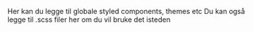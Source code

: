 Her kan du legge til globale styled components, themes etc
Du kan også legge til .scss filer her om du vil bruke det isteden

